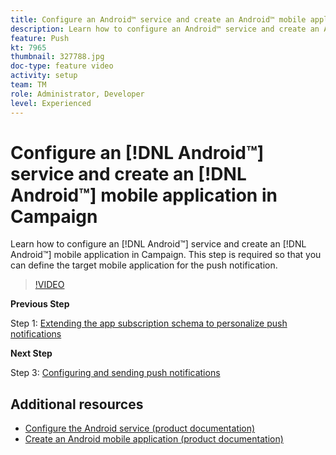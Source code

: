 ```yaml
---
title: Configure an Android™ service and create an Android™ mobile application in Campaign
description: Learn how to configure an Android™ service and create an Android™ mobile application in Campaign.
feature: Push
kt: 7965
thumbnail: 327788.jpg
doc-type: feature video
activity: setup
team: TM
role: Administrator, Developer
level: Experienced
---
```


# Configure an [!DNL Android™] service and create an [!DNL Android™] mobile application in Campaign

Learn how to configure an [!DNL Android™] service and create an [!DNL Android™] mobile application in Campaign. This step is required so that you can define the target mobile application for the push notification.

>[!VIDEO](https://video.tv.adobe.com/v/327788?quality=12)
 
**Previous Step**

Step 1: [Extending the app subscription schema to personalize push notifications](/help/tutorial-getting-started-with-push-notifications-for-android/extending-the-app-subscription-schema.md)

**Next Step**

Step 3: [Configuring and sending push notifications](/help/tutorial-getting-started-with-push-notifications-for-android/configuring-and-sending-push-notifications.md)

## Additional resources

* [Configure the Android service (product documentation)](https://experienceleague.adobe.com/docs/campaign-classic/using/sending-messages/sending-push-notifications/configure-the-mobile-app/configuring-the-mobile-application-android.html#configuring-android-service)
* [Create an Android mobile application (product documentation)](https://experienceleague.adobe.com/docs/campaign-classic/using/sending-messages/sending-push-notifications/configure-the-mobile-app/configuring-the-mobile-application-android.html#creating-android-app)
